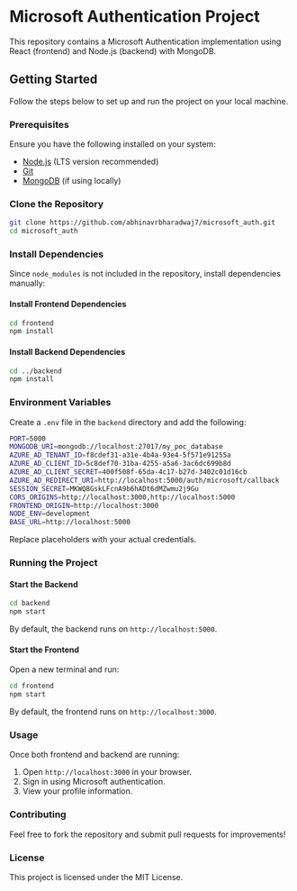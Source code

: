 # Microsoft Authentication Project

This repository contains a Microsoft Authentication implementation using React (frontend) and Node.js (backend) with MongoDB.

## Getting Started

Follow the steps below to set up and run the project on your local machine.

### Prerequisites

Ensure you have the following installed on your system:
- [Node.js](https://nodejs.org/) (LTS version recommended)
- [Git](https://git-scm.com/)
- [MongoDB](https://www.mongodb.com/try/download/community) (if using locally)

### Clone the Repository

```sh
git clone https://github.com/abhinavrbharadwaj7/microsoft_auth.git
cd microsoft_auth
```

### Install Dependencies

Since `node_modules` is not included in the repository, install dependencies manually:

#### Install Frontend Dependencies

```sh
cd frontend
npm install
```

#### Install Backend Dependencies

```sh
cd ../backend
npm install
```

### Environment Variables

Create a `.env` file in the `backend` directory and add the following:

```sh
PORT=5000
MONGODB_URI=mongodb://localhost:27017/my_poc_database
AZURE_AD_TENANT_ID=f8cdef31-a31e-4b4a-93e4-5f571e91255a
AZURE_AD_CLIENT_ID=5c8def70-31ba-4255-a5a6-3ac6dc699b8d
AZURE_AD_CLIENT_SECRET=400f508f-65da-4c17-b27d-3402c01d16cb
AZURE_AD_REDIRECT_URI=http://localhost:5000/auth/microsoft/callback
SESSION_SECRET=MKWQ8GskLFcnA9b6hADt6dMZwmu2j9Gu
CORS_ORIGINS=http://localhost:3000,http://localhost:5000
FRONTEND_ORIGIN=http://localhost:3000
NODE_ENV=development
BASE_URL=http://localhost:5000
```

Replace placeholders with your actual credentials.

### Running the Project

#### Start the Backend

```sh
cd backend
npm start
```

By default, the backend runs on `http://localhost:5000`.

#### Start the Frontend

Open a new terminal and run:

```sh
cd frontend
npm start
```

By default, the frontend runs on `http://localhost:3000`.

### Usage

Once both frontend and backend are running:
1. Open `http://localhost:3000` in your browser.
2. Sign in using Microsoft authentication.
3. View your profile information.

### Contributing

Feel free to fork the repository and submit pull requests for improvements!

### License

This project is licensed under the MIT License.
